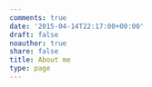```yaml
---
comments: true
date: '2015-04-14T22:17:00+00:00'
draft: false
noauthor: true
share: false
title: About me
type: page
---
```


